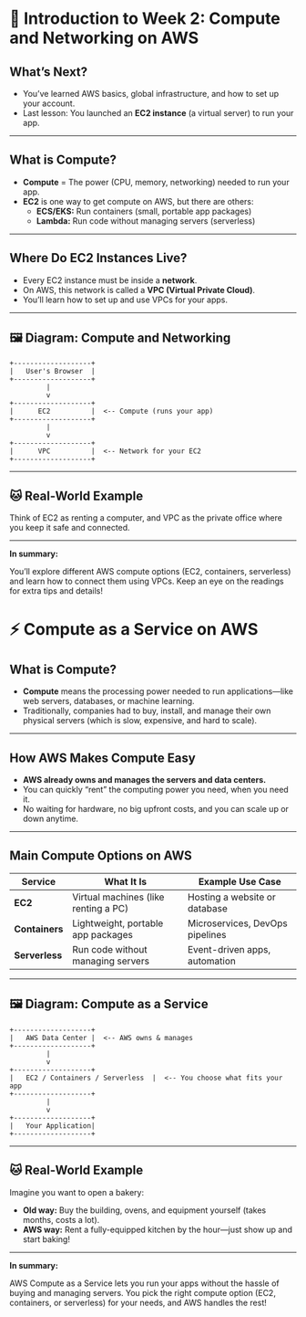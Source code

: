 # 🚀 Introduction to Week 2: Compute and Networking on AWS

## What’s Next?

- You’ve learned AWS basics, global infrastructure, and how to set up your account.
- Last lesson: You launched an **EC2 instance** (a virtual server) to run your app.

---

## What is Compute?

- **Compute** = The power (CPU, memory, networking) needed to run your app.
- **EC2** is one way to get compute on AWS, but there are others:
    - **ECS/EKS:** Run containers (small, portable app packages)
    - **Lambda:** Run code without managing servers (serverless)

---

## Where Do EC2 Instances Live?

- Every EC2 instance must be inside a **network**.
- On AWS, this network is called a **VPC (Virtual Private Cloud)**.
- You’ll learn how to set up and use VPCs for your apps.

---

## 🖼️ Diagram: Compute and Networking

```
+-------------------+
|   User's Browser  |
+-------------------+
         |
         v
+-------------------+
|      EC2          |  <-- Compute (runs your app)
+-------------------+
         |
         v
+-------------------+
|      VPC          |  <-- Network for your EC2
+-------------------+

```

---

## 🐱 Real-World Example

Think of EC2 as renting a computer, and VPC as the private office where you keep it safe and connected.

---

**In summary:**

You’ll explore different AWS compute options (EC2, containers, serverless) and learn how to connect them using VPCs. Keep an eye on the readings for extra tips and details!


# ⚡ Compute as a Service on AWS

## What is Compute?

- **Compute** means the processing power needed to run applications—like web servers, databases, or machine learning.
- Traditionally, companies had to buy, install, and manage their own physical servers (which is slow, expensive, and hard to scale).

---

## How AWS Makes Compute Easy

- **AWS already owns and manages the servers and data centers.**
- You can quickly “rent” the computing power you need, when you need it.
- No waiting for hardware, no big upfront costs, and you can scale up or down anytime.

---

## Main Compute Options on AWS

| Service | What It Is | Example Use Case |
| --- | --- | --- |
| **EC2** | Virtual machines (like renting a PC) | Hosting a website or database |
| **Containers** | Lightweight, portable app packages | Microservices, DevOps pipelines |
| **Serverless** | Run code without managing servers | Event-driven apps, automation |

---

## 🖼️ Diagram: Compute as a Service

```
+-------------------+
|   AWS Data Center |  <-- AWS owns & manages
+-------------------+
         |
         v
+-------------------+
|   EC2 / Containers / Serverless  |  <-- You choose what fits your app
+-------------------+
         |
         v
+-------------------+
|   Your Application|
+-------------------+

```

---

## 🐱 Real-World Example

Imagine you want to open a bakery:

- **Old way:** Buy the building, ovens, and equipment yourself (takes months, costs a lot).
- **AWS way:** Rent a fully-equipped kitchen by the hour—just show up and start baking!

---

**In summary:**

AWS Compute as a Service lets you run your apps without the hassle of buying and managing servers. You pick the right compute option (EC2, containers, or serverless) for your needs, and AWS handles the rest!
